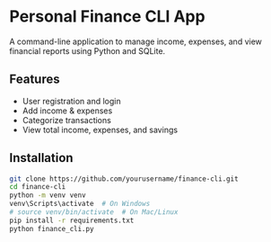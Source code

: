# Personal Finance CLI App

A command-line application to manage income, expenses, and view financial reports using Python and SQLite.

## Features
- User registration and login
- Add income & expenses
- Categorize transactions
- View total income, expenses, and savings

## Installation
```bash
git clone https://github.com/yourusername/finance-cli.git
cd finance-cli
python -m venv venv
venv\Scripts\activate  # On Windows
# source venv/bin/activate  # On Mac/Linux
pip install -r requirements.txt
python finance_cli.py
